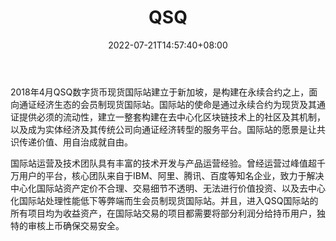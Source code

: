 ﻿---
weight: 
title: "QSQ"
description: "2018年4月QSQ数字货币现货国际…"
date: 2022-07-21T14:57:40+08:00
lastmod: 2022-07-21T14:57:40+08:00
draft: false
authors: ["Simon"]
featuredImage: "qsq.jpg"
link: "https://qsq.com/"
tags: ["交易所","QSQ"]
categories: ["navigation"]
navigation: ["交易所"]
lightgallery: true
toc: true
pinned: false
recommend: false
recommend1: false
---
2018年4月QSQ数字货币现货国际站建立于新加坡，是构建在永续合约之上，面向通证经济生态的会员制现货国际站。国际站的使命是通过永续合约为现货及其通证提供必须的流动性，建立一整套构建在去中心化区块链技术上的社区及其机制，以及成为实体经济及其传统公司向通证经济转型的服务平台。国际站的愿景是让共识传递价值、用自治成就自由。

国际站运营及技术团队具有丰富的技术开发与产品运营经验。曾经运营过峰值超千万用户的平台，核心团队来自于IBM、阿里、腾讯、百度等知名企业，致力于解决中心化国际站资产定价不合理、交易细节不透明、无法进行价值投资、以及去中心化国际站处理性能低下等弊端而生会员制现货国际站。并且，进入QSQ国际站的所有项目均为收益资产，在国际站交易的项目都需要将部分利润分给持币用户，独特的审核上币确保交易安全。
